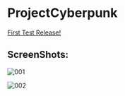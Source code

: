 # ProjectCyberpunk

[First Test Release!](https://github.com/GeniusGameStudio/ProjectCyberpunk/releases/tag/0.01)

## ScreenShots:

![001](https://github.com/GeniusGameStudio/ProjectCyberpunk/blob/master/SceenShots/gameplay001.png?raw=true)

![002](https://github.com/GeniusGameStudio/ProjectCyberpunk/blob/master/SceenShots/gameplay002.png?raw=true)